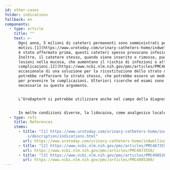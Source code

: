 ```yaml
---
id: other-cases
folder: indications
fallback: en
components:
  - type: article
    title: ""
    text: >-
      Ogni anno, 5 milioni di cateteri permanenti sono somministrati per diversi
      motivi.[1](https://www.urotoday.com/urinary-catheters-home/indwelling-catheters/description/indications.html) Come
      è stato affermato prima, questi cateteri spesso provocano infezioni.
      Inoltre, il catetere stesso, quando viene inserito o rimosso, può causare
      lesioni nella mucosa, che aumentano il rischio di infezioni o altre
      complicazioni.[2](https://www.ncbi.nlm.nih.gov/pmc/articles/PMC4673556/),[3](https://www.ncbi.nlm.nih.gov/pmc/articles/PMC4985380/) L'instillazione
      occasionale di una soluzione per la ricostituzione dello strato di GAG
      potrebbe rafforzare lo strato stesso, che potrebbe essere un modo efficace
      per prevenire le complicazioni. Ulteriori ricerche ed esami sono
      necessarie su questo argomento.


      L’UroDapter® si potrebbe utilizzare anche nel campo della diagnosi. L'uretrografia retrograda, ad esempio, viene solitamente eseguita con un catetere con il quale viene erogato un mezzo di contrasto per l'imaging. In alcuni casi, la somministrazione di questi materiali all'uretra può rivelare ulteriori informazioni.


      In molte condizioni diverse, la lidocaina, come analgesico locale, viene spesso instillata nella vescica. Indipendentemente dalla condizione da trattare, l’UroDapter® può essere utile per trasmettere la lidocaina. Un ulteriore vantaggio è che il farmaco influisce anche sull'uretra, poiché in molte condizioni urinarie i pazienti sentono dolore anche in quella zona.
  - type: refs
    title: References
    items:
      - title: "[1] https://www.urotoday.com/urinary-catheters-home/indwelling-catheter\
          s/description/indications.html"
        url: https://www.urotoday.com/urinary-catheters-home/indwelling-catheters/description/indications.html
      - title: "[2] https://www.ncbi.nlm.nih.gov/pmc/articles/PMC4673556/"
        url: https://www.ncbi.nlm.nih.gov/pmc/articles/PMC4673556/
      - title: "[3] https://www.ncbi.nlm.nih.gov/pmc/articles/PMC4985380/"
        url: https://www.ncbi.nlm.nih.gov/pmc/articles/PMC4985380/
---
```

